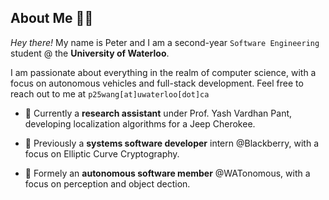## About Me :raising_hand_man:
*Hey there!* My name is Peter and I am a second-year ```Software Engineering``` student @ the **University of Waterloo**.

I am passionate about everything in the realm of computer science, with a focus on autonomous vehicles and full-stack development. Feel free to reach out to me at ```p25wang[at]uwaterloo[dot]ca```

* 🚗 Currently a **research assistant** under Prof. Yash Vardhan Pant, developing localization algorithms for a Jeep Cherokee.

* 🔐 Previously a **systems software developer** intern @Blackberry, with a focus on Elliptic Curve Cryptography.

* 🚙 Formely an **autonomous software member** @WATonomous, with a focus on perception and object dection.
